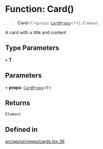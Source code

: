 # Function: Card()

> **Card**\<`T`\>(`props`: [`CardProps`](../interfaces/CardProps.md)\<`T`\>): `Element`

A card with a title and content

## Type Parameters

• **T**

## Parameters

• **props**: [`CardProps`](../interfaces/CardProps.md)\<`T`\>

## Returns

`Element`

## Defined in

[src/api/ui/views/cards.tsx:36](https://github.com/GamerGirlandCo/datacore/blob/7f32893e5430e552f1b1164e828ac7a411d6e24f/src/api/ui/views/cards.tsx#L36)
